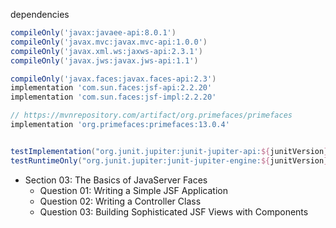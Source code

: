 
dependencies
```groovy
compileOnly('javax:javaee-api:8.0.1')
compileOnly('javax.mvc:javax.mvc-api:1.0.0')
compileOnly('javax.xml.ws:jaxws-api:2.3.1')
compileOnly('javax.jws:javax.jws-api:1.1')

compileOnly('javax.faces:javax.faces-api:2.3')
implementation 'com.sun.faces:jsf-api:2.2.20'
implementation 'com.sun.faces:jsf-impl:2.2.20'

// https://mvnrepository.com/artifact/org.primefaces/primefaces
implementation 'org.primefaces:primefaces:13.0.4'


testImplementation("org.junit.jupiter:junit-jupiter-api:${junitVersion}")
testRuntimeOnly("org.junit.jupiter:junit-jupiter-engine:${junitVersion}")
```


- Section 03: The Basics of JavaServer Faces
    - Question 01: Writing a Simple JSF Application
    - Question 02: Writing a Controller Class
    - Question 03: Building Sophisticated JSF Views with Components
    













